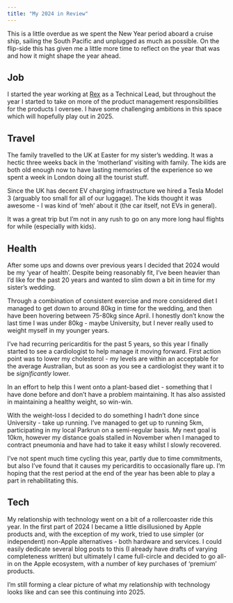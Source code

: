 ```yaml
---
title: "My 2024 in Review"
---
```


This is a little overdue as we spent the New Year period aboard a cruise ship, sailing the South Pacific and unplugged as much as possible. On the flip-side this has given me a little more time to reflect on the year that was and how it might shape the year ahead.

## Job

I started the year working at [Rex](https://rexsoftware.com.au) as a Technical Lead, but throughout the year I started to take on more of the product management responsibilities for the products I oversee. I have some challenging ambitions in this space which will hopefully play out in 2025.

## Travel

The family travelled to the UK at Easter for my sister’s wedding. It was a hectic three weeks back in the ‘motherland’ visiting with family. The kids are both old enough now to have lasting memories of the experience so we spent a week in London doing all the tourist stuff.

Since the UK has decent EV charging infrastructure we hired a Tesla Model 3 (arguably too small for all of our luggage). The kids thought it was awesome - I was kind of ‘meh’ about it (the car itself, not EVs in general).

It was a great trip but I’m not in any rush to go on any more long haul flights for while (especially with kids).

## Health

After some ups and downs over previous years I decided that 2024 would be my ‘year of health’. Despite being reasonably fit, I’ve been heavier than I’d like for the past 20 years and wanted to slim down a bit in time for my sister’s wedding.

Through a combination of consistent exercise and more considered diet I managed to get down to around 80kg in time for the wedding, and then have been hovering between 75-80kg since April. I honestly don’t know the last time I was under 80kg - maybe University, but I never really used to weight myself in my younger years.

I’ve had recurring pericarditis for the past 5 years, so this year I finally started to see a cardiologist to help manage it moving forward. First action point was to lower my cholesterol - my levels are within an acceptable for the average Australian, but as soon as you see a cardiologist they want it to be _significantly_ lower.

In an effort to help this I went onto a plant-based diet - something that I have done before and don’t have a problem maintaining. It has also assisted in maintaining a healthy weight, so win-win.

With the weight-loss I decided to do something I hadn’t done since University - take up running. I’ve managed to get up to running 5km, participating in my local Parkrun on a semi-regular basis. My next goal is 10km, however my distance goals stalled in November when I managed to contract pneumonia and have had to take it easy whilst I slowly recovered.

I’ve not spent much time cycling this year, partly due to time commitments, but also I’ve found that it causes my pericarditis to occasionally flare up. I’m hoping that the rest period at the end of the year has been able to play a part in rehabilitating this.

## Tech

My relationship with technology went on a bit of a rollercoaster ride this year. In the first part of 2024 I became a little disillusioned by Apple products and, with the exception of my work, tried to use simpler (or independent) non-Apple alternatives - both hardware and services. I could easily dedicate several blog posts to this (I already have drafts of varying completeness written) but ultimately I came full-circle and decided to go all-in on the Apple ecosystem, with a number of key purchases of ‘premium’ products.

I’m still forming a clear picture of what my relationship with technology looks like and can see this continuing into 2025.
